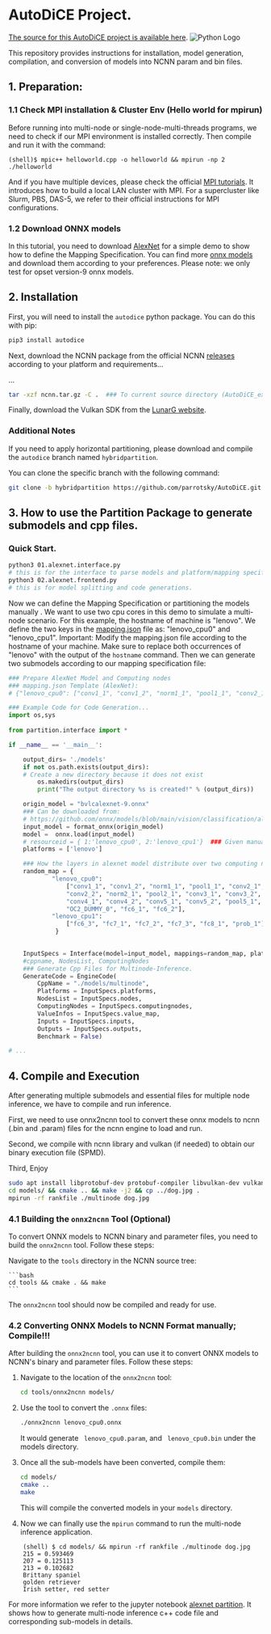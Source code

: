 # AutoDiCE Project.
[The source for this AutoDiCE project is available here][src].
![Python Logo](https://www.python.org/static/community_logos/python-logo.png "Sample inline image")

This repository provides instructions for installation, model generation, compilation, and conversion of models into NCNN param and bin files.
## 1. Preparation: 
### 1.1 Check MPI installation & Cluster Env (Hello world for mpirun)
Before running into multi-node or single-node-multi-threads programs, we need to check if our MPI environment is installed correctly. 
Then compile and run it with the command:

    (shell)$ mpic++ helloworld.cpp -o helloworld && mpirun -np 2 ./helloworld

    
And if you have multiple devices, please check the official [MPI tutorials][mpi]. It introduces how to build a local LAN cluster with MPI. For a supercluster like Slurm, PBS, DAS-5, we refer to their official instructions for MPI configurations.

### 1.2 Download ONNX models 

In this tutorial, you need to download [AlexNet](https://github.com/onnx/models/blob/main/vision/classification/alexnet/model/bvlcalexnet-9.onnx) for a simple demo to show how to define the Mapping Specification.
You can find more [onnx models](https://github.com/onnx/models) and download them according to your preferences.
Please note: we only test for opset version-9 onnx models.



## 2. Installation

First, you will need to install the `autodice` python package. You can do this with pip:

```bash
pip3 install autodice
```
Next, download the NCNN package from the official NCNN [releases][ncnn] according to your platform and requirements...

...

```bash
tar -xzf ncnn.tar.gz -C .  ### To current source directory (AutoDiCE_examples directory.)
```

Finally, download the Vulkan SDK from the [LunarG website][vulkan]. 

### Additional Notes

If you need to apply horizontal partitioning, please download and compile the `autodice` branch named `hybridpartition`. 

You can clone the specific branch with the following command:

```bash
git clone -b hybridpartition https://github.com/parrotsky/AutoDiCE.git
```

## 3. How to use the Partition Package to generate submodels and cpp files. 
### **Quick Start**.

```bash
python3 01.alexnet.interface.py
# this is for the interface to parse models and platform/mapping specification files.
python3 02.alexnet.frontend.py
# this is for model splitting and code generations.
```

Now we can define the Mapping Specification or partitioning the models manually . We want to use two cpu cores in this demo to simulate a multi-node scenario. For this example, the hostname of machine is "lenovo". We define the two keys in the [mapping.json](https://github.com/parrotsky/AutoDiCE/blob/main/tools/distributed/vertical/mapping.json) file as: "lenovo_cpu0"  and "lenovo_cpu1".
Important: Modify the mapping.json file according to the hostname of your machine. Make sure to replace both occurrences of "lenovo" with the output of the `hostname` command. Then we can generate two submodels according to our mapping specification file:


```python
### Prepare AlexNet Model and Computing nodes
### mapping.json Template (AlexNet):
# {"lenovo_cpu0": ["conv1_1", "conv1_2", "norm1_1", "pool1_1", "conv2_1", "conv2_2", "norm2_1", "pool2_1", "conv3_1", "conv3_2", "conv4_1", "conv4_2", "conv5_1", "conv5_2", "pool5_1", "OC2_DUMMY_0", "fc6_1", "fc6_2"], "lenovo_cpu1": ["fc6_3", "fc7_1", "fc7_2", "fc7_3", "fc8_1", "prob_1"]}

### Example Code for Code Generation...
import os,sys
 
from partition.interface import *

if __name__ == '__main__':

    output_dirs= './models'
    if not os.path.exists(output_dirs):
    # Create a new directory because it does not exist
        os.makedirs(output_dirs)
        print("The output directory %s is created!" % (output_dirs))

    origin_model = "bvlcalexnet-9.onnx"
    ### Can be downloaded from:
    # https://github.com/onnx/models/blob/main/vision/classification/alexnet/model/bvlcalexnet-9.onnx
    input_model = format_onnx(origin_model)
    model =  onnx.load(input_model)
    # resourceid = { 1:'lenovo_cpu0', 2:'lenovo_cpu1'}  ### Given manually.
    platforms = ['lenovo']

    ### How the layers in alexnet model distribute over two computing nodes???
    random_map = {
            "lenovo_cpu0":
                ["conv1_1", "conv1_2", "norm1_1", "pool1_1", "conv2_1",
                "conv2_2", "norm2_1", "pool2_1", "conv3_1", "conv3_2",
                "conv4_1", "conv4_2", "conv5_1", "conv5_2", "pool5_1",
                "OC2_DUMMY_0", "fc6_1", "fc6_2"],
            "lenovo_cpu1":
                ["fc6_3", "fc7_1", "fc7_2", "fc7_3", "fc8_1", "prob_1"]
             }
    

    InputSpecs = Interface(model=input_model, mappings=random_map, platforms=platforms)
    #cppname, NodesList, ComputingNodes
    ### Generate Cpp Files for Multinode-Inference.
    GenerateCode = EngineCode(
        CppName = "./models/multinode",
        Platforms = InputSpecs.platforms,
        NodesList = InputSpecs.nodes,
        ComputingNodes = InputSpecs.computingnodes,
        ValueInfos = InputSpecs.value_map,
        Inputs = InputSpecs.inputs,
        Outputs = InputSpecs.outputs,
        Benchmark = False)

# ...
```

## 4. Compile and Execution 

After generating multiple submodels and essential files for multiple node inference, we have to compile and run inference.

First, we need to use onnx2ncnn tool to convert these onnx models to ncnn (.bin and .param) files for the ncnn engine to load and run.

Second, we compile with ncnn library and vulkan (if needed) to obtain our binary execution file (SPMD).

Third, Enjoy
```bash
sudo apt install libprotobuf-dev protobuf-compiler libvulkan-dev vulkan-utils libopencv-dev  ## (optional)
cd models/ && cmake .. && make -j2 && cp ../dog.jpg .
mpirun -rf rankfile ./multinode dog.jpg
```

### 4.1 Building the `onnx2ncnn` Tool (Optional)

To convert ONNX models to NCNN binary and parameter files, you need to build the `onnx2ncnn` tool. Follow these steps:

Navigate to the `tools` directory in the NCNN source tree:

    ```bash
    cd tools && cmake . && make
    ```

The `onnx2ncnn` tool should now be compiled and ready for use.

### 4.2 Converting ONNX Models to NCNN Format manually; Compile!!!

After building the `onnx2ncnn` tool, you can use it to convert ONNX models to NCNN's binary and parameter files. Follow these steps:

1. Navigate to the location of the `onnx2ncnn` tool:

    ```bash
    cd tools/onnx2ncnn models/
    ```
2. Use the tool to convert the `.onnx` files:

    ```bash
    ./onnx2ncnn lenovo_cpu0.onnx 
    ```

    It would generate ` lenovo_cpu0.param`, and ` lenovo_cpu0.bin` under the models directory.

3. Once all the sub-models have been converted, compile them:

    ```bash
    cd models/
    cmake ..
    make
    ```

    This will compile the converted models in your `models` directory.


4. Now we can finally use the `mpirun` command to run the multi-node inference application.
```    
    (shell) $ cd models/ && mpirun -rf rankfile ./multinode dog.jpg
    215 = 0.593469
    207 = 0.125113
    213 = 0.102682
    Brittany spaniel 
    golden retriever 
    Irish setter, red setter 
```    
    
For more information we refer to the jupyter notebook [alexnet partition](https://github.com/parrotsky/AutoDiCE/blob/main/tools/distributed/vertical/vertical%20partition%20tutorial.ipynb). It shows how to generate multi-node inference c++ code file and corresponding sub-models in details.

[packaging guide]: https://packaging.python.
[mpi]: https://mpitutorial.com/tutorials/running-an-mpi-cluster-within-a-lan/
[distribution tutorial]: https://packaging.python.org/tutorials/packaging-projects/
[src]: https://github.com/parrotsky/AutoDiCE
[ncnn]: https://github.com/Tencent/ncnn/releases
[vulkan]: https://vulkan.lunarg.com/sdk/home
[rst]: http://docutils.sourceforge.net/rst.html
[md]: https://tools.ietf.org/html/rfc7764#section-3.5 "CommonMark variant"
[md use]: https://packaging.python.org/specifications/core-metadata/#description-content-type-optional
